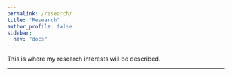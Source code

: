 ```yaml
---
permalink: /research/
title: "Research"
author_profile: false
sidebar:
  nav: "docs"
---
```


This is where my research interests will be described.

---